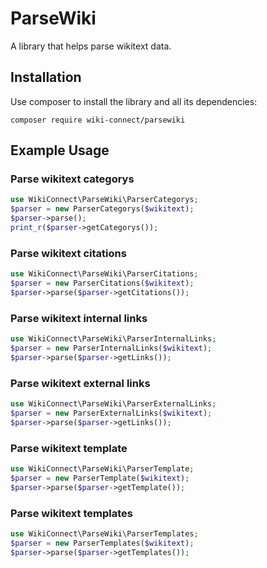 # ParseWiki
A library that helps parse wikitext data.

## Installation

Use composer to install the library and all its dependencies:

    composer require wiki-connect/parsewiki
## Example Usage

### Parse wikitext categorys
```php
use WikiConnect\ParseWiki\ParserCategorys;
$parser = new ParserCategorys($wikitext);
$parser->parse();
print_r($parser->getCategorys());
```
### Parse wikitext citations
```php
use WikiConnect\ParseWiki\ParserCitations;
$parser = new ParserCitations($wikitext);
$parser->parse($parser->getCitations());
```
### Parse wikitext internal links
```php
use WikiConnect\ParseWiki\ParserInternalLinks;
$parser = new ParserInternalLinks($wikitext);
$parser->parse($parser->getLinks());
```
### Parse wikitext external links
```php
use WikiConnect\ParseWiki\ParserExternalLinks;
$parser = new ParserExternalLinks($wikitext);
$parser->parse($parser->getLinks());
```
### Parse wikitext template
```php
use WikiConnect\ParseWiki\ParserTemplate;
$parser = new ParserTemplate($wikitext);
$parser->parse($parser->getTemplate());
```
### Parse wikitext templates
```php
use WikiConnect\ParseWiki\ParserTemplates;
$parser = new ParserTemplates($wikitext);
$parser->parse($parser->getTemplates());
```
